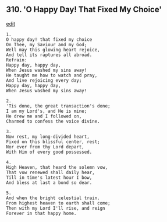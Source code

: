 
## 310.  'O Happy Day! That Fixed My Choice'
[edit](https://docs.google.com/document/d/1IeU3q7349fxdudAohRXR6H5DoZIWMgoQ/edit?mode=html)




    1.
    O happy day! that fixed my choice 
    On Thee, my Saviour and my God; 
    Well may this glowing heart rejoice, 
    And tell its raptures all abroad. 
    Refrain:
    Happy day, happy day, 
    When Jesus washed my sins away! 
    He taught me how to watch and pray, 
    And live rejoicing every day; 
    Happy day, happy day, 
    When Jesus washed my sins away! 

    2.
    'Tis done, the great transaction's done; 
    I am my Lord's, and He is mine; 
    He drew me and I followed on, 
    Charmed to confess the voice divine. 

    3.
    Now rest, my long-divided heart, 
    Fixed on this blissful center, rest; 
    Nor ever from thy Lord depart, 
    With Him of every good possessed. 

    4.
    High Heaven, that heard the solemn vow, 
    That vow renewed shall daily hear, 
    Till in time's latest hour I bow, 
    And bless at last a bond so dear. 

    5.
    And when the bright celestial train. 
    From highest heaven to earth shall come; 
    Then with my Lord I'll rise, and reign 
    Forever in that happy home.
